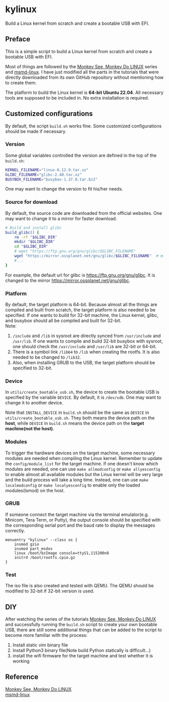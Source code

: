 # kylinux
Build a Linux kernel from scratch and create a bootable USB with EFI.

## Preface
This is a simple script to build a Linux kernel from scratch and create a bootable USB with EFI.  

Most of things are followed by the [Monkey See, Monkey Do LINUX](https://youtube.com/playlist?list=PLLfIBXQeu3aZuc_0xTE2dY3juntHF5xJY&si=jyEZaNNDnsLtXj0K) series and [msmd-linux](https://github.com/maksimKorzh/msmd-linux). I have just modified all the parts in the tutorials that were directly downloaded from its own GitHub repository without mentioning how to create them.  

The platform to build the Linux kernel is **64-bit Ubuntu 22.04**. All necessary tools are supposed to be included in. No extra installation is required.  


## Customized configurations
By default, the script `build.sh` works fine. Some customized configurations should be made if necessary.

### Version  
Some global variables controlled the version are defined in the top of the `build.sh`:  
```bash
KERNEL_FILENAME="linux-6.12.9.tar.xz"
GLIBC_FILENAME="glibc-2.40.tar.xz"
BUSYBOX_FILENAME="busybox-1.37.0.tar.bz2"
```
One may want to change the version to fit his/her needs.

### Source for download
By default, the source code are downloaded from the official websites. One may want to change it to a mirror for faster download.
```bash
# Build and install glibc
build_glibc() {
    rm -rf "$GLIBC_DIR"
    mkdir "$GLIBC_DIR"
    cd "$GLIBC_DIR"
    # wget "https://ftp.gnu.org/gnu/glibc/$GLIBC_FILENAME"
    wget "https://mirror.ossplanet.net/gnu/glibc/$GLIBC_FILENAME"  # mirror is used
    #...
}
```
For example, the default url for glibc is https://ftp.gnu.org/gnu/glibc. It is changed to the mirror https://mirror.ossplanet.net/gnu/glibc.

### Platform
By default, the target platform is 64-bit. Because almost all the things are compiled and built from scratch, the target platform is also needed to be specified. If one wants to build for 32-bit machine, the Linux kernel, glibc, and busybox should all be compiled and built for 32-bit.  
Note:  
1. `/include` and `/lib` in sysroot are directly synced from `/usr/include` and `/usr/lib`. If one wants to compile and build 32-bit busybox with sysroot, one should check the `/usr/include` and `/usr/lib` are 32-bit or 64-bit.  
2. There is a symbol link `/lib64` to `/lib` when creating the rootfs. It is also needed to be changed to `/lib32`.
3. Also, when installing GRUB to the USB, the target platform should be specified to 32-bit.

### Device
In `utils/create_bootable_usb.sh`, the device to create the bootable USB is specified by the variable `DEVICE`. By default, it is `/dev/sdb`. One may want to change it to another device.

Note that `INSTALL_DEVICE` in `build.sh` should be the same as `DEVICE` in `utils/create_bootable_usb.sh`. They both means the device path on the **host**, while `DEVICE` in `build.sh` means the device path on the **target machine(not the host)**.

### Modules
To trigger the hardware devices on the target machine, some necessary modules are needed when compiling the Linux kernel. Remember to update the `config/module_list` for the target machine. If one doesn't know which modules are needed, one can use `make allmodconfig` or `make allyesconfig` to enable almost all available modules but the Linux kernel will be very large and the build process will take a long time. Instead, one can use `make localmodconfig` or `make localyesconfig` to enable only the loaded modules(lsmod) on the host.

### GRUB
If someone connect the target machine via the terminal emulator(e.g. Minicom, Tera Term, or Putty), the output console should be specified with the corresponding serial port and the baud rate to display the messages correctly.  
```
menuentry "kylinux" --class os {
    insmod gzio
    insmod part_msdos
    linux /boot/bzImage console=ttyS1,115200n8
    initrd /boot/rootfs.cpio.gz
}
```

### Test
The iso file is also created and tested with QEMU. The QEMU should be modified to 32-bit if 32-bit version is used.

## DIY
After watching the series of the tutorials [Monkey See, Monkey Do LINUX](https://youtube.com/playlist?list=PLLfIBXQeu3aZuc_0xTE2dY3juntHF5xJY&si=jyEZaNNDnsLtXj0K) and successfully running the `build.sh` script to create your own bootable USB, there are still some additional things that can be added to the script to become more familiar with the process:  
1. Install static vim binary file
2. Install Python3 binary file(Note build Python statically is difficult...)
3. install the wifi firmware for the target machine and test whether it is working

## Reference
[Monkey See, Monkey Do LINUX](https://youtube.com/playlist?list=PLLfIBXQeu3aZuc_0xTE2dY3juntHF5xJY&si=jyEZaNNDnsLtXj0K)  
[msmd-linux](https://github.com/maksimKorzh/msmd-linux)